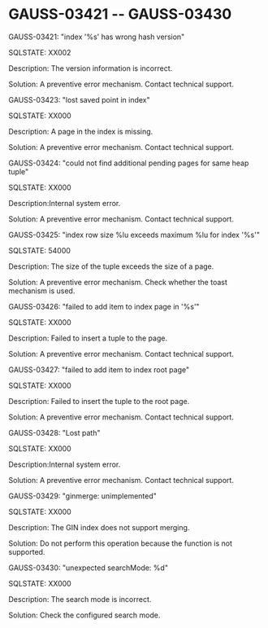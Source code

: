 # GAUSS-03421 -- GAUSS-03430<a name="EN-US_TOPIC_0302073121"></a>

GAUSS-03421: "index '%s' has wrong hash version"

SQLSTATE: XX002

Description: The version information is incorrect.

Solution: A preventive error mechanism. Contact technical support.

GAUSS-03423: "lost saved point in index"

SQLSTATE: XX000

Description: A page in the index is missing.

Solution: A preventive error mechanism. Contact technical support.

GAUSS-03424: "could not find additional pending pages for same heap tuple"

SQLSTATE: XX000

Description:Internal system error.

Solution: A preventive error mechanism. Contact technical support.

GAUSS-03425: "index row size %lu exceeds maximum %lu for index '%s'"

SQLSTATE: 54000

Description: The size of the tuple exceeds the size of a page.

Solution: A preventive error mechanism. Check whether the toast mechanism is used.

GAUSS-03426: "failed to add item to index page in '%s'"

SQLSTATE: XX000

Description: Failed to insert a tuple to the page.

Solution: A preventive error mechanism. Contact technical support.

GAUSS-03427: "failed to add item to index root page"

SQLSTATE: XX000

Description: Failed to insert the tuple to the root page.

Solution: A preventive error mechanism. Contact technical support.

GAUSS-03428: "Lost path"

SQLSTATE: XX000

Description:Internal system error.

Solution: A preventive error mechanism. Contact technical support.

GAUSS-03429: "ginmerge: unimplemented"

SQLSTATE: XX000

Description: The GIN index does not support merging.

Solution: Do not perform this operation because the function is not supported.

GAUSS-03430: "unexpected searchMode: %d"

SQLSTATE: XX000

Description: The search mode is incorrect.

Solution: Check the configured search mode.

